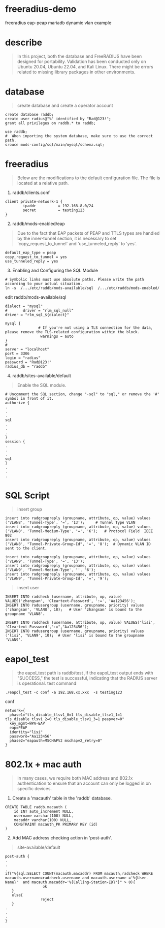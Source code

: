 # freeradius-demo
freeradius  eap-peap mariadb dynamic vlan example



# describe
> In this project, both the database and FreeRADIUS have been designed for portability. Validation has been conducted only on Ubuntu 20.04, Ubuntu 22.04, and Kali Linux. There might be errors related to missing library packages in other environments.

# database
>  create database and create a operator account
```
create database raddb;
create user radius@"%" identified by "Rad@123!";
grant all privileges on raddb.* to raddb;

use raddb;
#  When importing the system database, make sure to use the correct path.
srouce mods-config/sql/main/mysql/schema.sql;
```

# freeradius
> Below are the modifications to the default configuration file. The file is located at a relative path.
1.  raddb/clients.conf
```
client private-network-1 {
        ipaddr          = 192.168.8.0/24
        secret          = testing123
}
```
2. raddb/mods-enabled/eap
> Due to the fact that EAP packets of PEAP and TTLS types are handled by the inner-tunnel section, it is necessary to set 'copy_request_to_tunnel' and 'use_tunneled_reply' to 'yes'.
```
default_eap_type = peap
copy_request_to_tunnel = yes
use_tunneled_reply = yes
```
3. Enabling and Configuring the SQL Module
```
# Symbolic links must use absolute paths. Please write the path according to your actual situation.
ln -s  /.../etc/raddb/mods-available/sql  /.../etc/raddb/mods-enabled/
```
edit raddb/mods-available/sql
```
dialect = "mysql"
#       driver = "rlm_sql_null"
driver = "rlm_sql_${dialect}"

mysql {
               # If you're not using a TLS connection for the data, please remove the TLS-related configuration within the block.
                warnings = auto
}
# 
server = "localhost"
port = 3306
login = "radius"
password = "Rad@123!"
radius_db = "raddb"
```
4. raddb/sites-available/default
> Enable the SQL module.
```
# Uncomment the SQL section, change "-sql" to "sql," or remove the '#' symbol in front of it.
authorize {
.
.
.
sql
.
.
.
}
session {
.
.
.
sql
}
.
.
.
```
# SQL Script
> insert group
```
insert into radgroupreply (groupname, attribute, op, value) values ('VLAN8', 'Tunnel-Type', '=', '13');   	# Tunnel Type VLAN
insert into radgroupreply (groupname, attribute, op, value) values ('VLAN8', 'Tunnel-Medium-Type', '=', '6');   # Protocol Field  IEEE 802
insert into radgroupreply (groupname, attribute, op, value) values ('VLAN8', "Tunnel-Private-Group-Id", '=', '8');  # Dynamic VLAN ID sent to the client.

insert into radgroupreply (groupname, attribute, op, value) values ('VLAN9', 'Tunnel-Type', '=', '13');    
insert into radgroupreply (groupname, attribute, op, value) values ('VLAN9', 'Tunnel-Medium-Type', '', '6');
insert into radgroupreply (groupname, attribute, op, value) values ('VLAN9', 'Tunnel-Private-Group-Id', '=', '9');
```
> insert user
```
INSERT INTO radcheck (username, attribute, op, value) VALUES('zhangsan', 'Cleartext-Password', ':=', 'Aa123456');
INSERT INTO radusergroup (username, groupname, priority) values ('zhangsan', 'VLAN8', 10);   # User 'zhangsan' is bound to the groupname 'VLAN8'.

INSERT INTO radcheck (username, attribute, op, value) VALUES('lisi', 'Cleartext-Password',":=","Aa123456");
INSERT INTO radusergroup (username, groupname, priority) values ('lisi', 'VLAN9', 10);  # User 'lisi' is bound to the groupname 'VLAN9'.
```
# eapol_test
> the eapol_test path is raddb/test ,If the eapol_test output ends with "SUCCESS," the test is successful, indicating that the RADIUS server is operational.
test command
```
./eapol_test -c conf -a 192.168.xx.xxx  -s testing123
```
conf 
```
network={
  phase1="tls_disable_tlsv1_0=1 tls_disable_tlsv1_1=1 tls_disable_tlsv1_2=0 tls_disable_tlsv1_3=1 peapver=0"
  key_mgmt=WPA-EAP
  eap=PEAP
  identity="lisi"
  password="Aa123456"
  phase2="eapauth=MSCHAPV2 mschapv2_retry=0"
}
```
# 802.1x + mac auth
> In many cases, we require both MAC address and 802.1x authentication to ensure that an account can only be logged in on specific devices.
1.  Create a 'macauth' table in the 'raddb' database.
```
CREATE TABLE raddb.macauth (
	id INT auto_increment NULL,
	username varchar(100) NULL,
	macaddr varchar(100) NULL,
	CONSTRAINT macauth_PK PRIMARY KEY (id)
)
```
2. Add MAC address checking action in 'post-auth'.
> site-available/default
```
post-auth {
.
.
.
if("%{sql:SELECT COUNT(macauth.macaddr) FROM macauth,radcheck WHERE macauth.username=radcheck.username and macauth.username ='%{User-Name}'  and macauth.macaddr='%{Calling-Station-ID}'}" > 0){
                 ok
   }
   else{
                reject
   }
.
.
.
}
```


